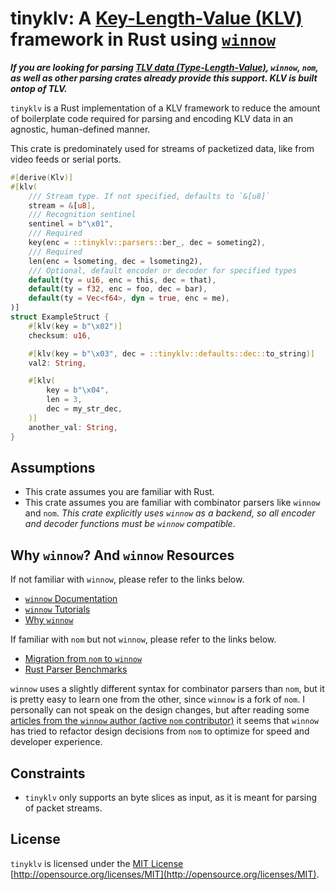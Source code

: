 # tinyklv: A [Key-Length-Value (KLV)](https://en.wikipedia.org/wiki/KLV) framework in Rust using [`winnow`](https://crates.io/crates/winnow)

***If you are looking for parsing [TLV data (Type-Length-Value)](https://en.wikipedia.org/wiki/Type%E2%80%93length%E2%80%93value), `winnow`, `nom`, as well as other parsing crates already provide this support. KLV is built ontop of TLV.***

`tinyklv` is a Rust implementation of a KLV framework to reduce the amount of boilerplate code required for parsing and encoding KLV data in an agnostic, human-defined manner.

This crate is predominately used for streams of packetized data, like from video feeds or serial ports.
 <!-- Options for handling streams of partial packets is supported. TODO: implement this before adding to README -->

```rust
#[derive(Klv)]
#[klv(
    /// Stream type. If not specified, defaults to `&[u8]`
    stream = &[u8],
    /// Recognition sentinel
    sentinel = b"\x01",
    /// Required
    key(enc = ::tinyklv::parsers::ber_, dec = someting2),
    /// Required
    len(enc = lsometing, dec = lsometing2),
    /// Optional, default encoder or decoder for specified types
    default(ty = u16, enc = this, dec = that),
    default(ty = f32, enc = foo, dec = bar),
    default(ty = Vec<f64>, dyn = true, enc = me),
)]
struct ExampleStruct {
    #[klv(key = b"\x02")]
    checksum: u16,

    #[klv(key = b"\x03", dec = ::tinyklv::defaults::dec::to_string)]
    val2: String,

    #[klv(
        key = b"\x04",
        len = 3,
        dec = my_str_dec,
    )]
    another_val: String,
}
```

## Assumptions

* This crate assumes you are familiar with Rust.
* This crate assumes you are familiar with combinator parsers like `winnow` and `nom`. *This crate explicitly uses `winnow` as a backend, so all encoder and decoder functions must be `winnow` compatible*.

## Why `winnow`? And `winnow` Resources

If not familiar with `winnow`, please refer to the links below.

* [`winnow` Documentation](https://docs.rs/winnow/latest/winnow/)
* [`winnow` Tutorials](https://docs.rs/winnow/latest/winnow/_tutorial/index.html)
* [Why `winnow`](https://docs.rs/winnow/latest/winnow/_topic/why/index.html)

If familiar with `nom` but not `winnow`, please refer to the links below.

* [Migration from `nom` to `winnow`](https://docs.rs/winnow/latest/winnow/_topic/nom/index.html)
* [Rust Parser Benchmarks](https://github.com/rosetta-rs/parse-rosetta-rs/tree/main/examples)

`winnow` uses a slightly different syntax for combinator parsers than `nom`, but it is pretty easy to learn one from the other, since `winnow` is a fork of `nom`. I personally can not speak on the design changes, but after reading some [articles from the `winnow` author (active `nom` contributor)](https://epage.github.io/blog/2023/07/winnow-0-5-the-fastest-rust-parser-combinator-library/) it seems that `winnow` has tried to refactor design decisions from `nom` to optimize for speed and developer experience.

## Constraints

* `tinyklv` only supports an byte slices as input, as it is meant for parsing of packet streams.

## License

`tinyklv` is licensed under the [MIT License](LICENSE) [http://opensource.org/licenses/MIT](http://opensource.org/licenses/MIT).
